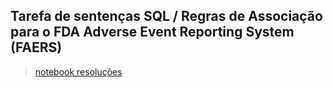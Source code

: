 ## Tarefa de sentenças SQL / Regras de Associação para o FDA Adverse Event Reporting System (FAERS)

> [notebook resoluções](https://github.com/TheRomito/DataBaseLabs_MC536/blob/master/lab05/notebooks/faers-lab-01_feito.ipynb)
